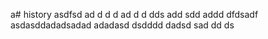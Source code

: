 a# history
asdfsd
ad
d
d
d
ad
d
d
dds
add
sdd
addd
dfdsadf
asdasddadadsadad
adadasd
dsdddd
dadsd
sad
dd
ds
